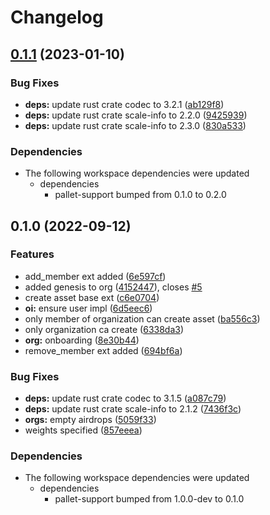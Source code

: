 # Changelog

## [0.1.1](https://github.com/finalbiome/finalbiome-node/compare/pallet-organization-identity-v0.1.0...pallet-organization-identity-v0.1.1) (2023-01-10)


### Bug Fixes

* **deps:** update rust crate codec to 3.2.1 ([ab129f8](https://github.com/finalbiome/finalbiome-node/commit/ab129f848175f6358bf5a9b6af07081e1d195d78))
* **deps:** update rust crate scale-info to 2.2.0 ([9425939](https://github.com/finalbiome/finalbiome-node/commit/9425939119b8fcb7a468ed6dfbcb462887725605))
* **deps:** update rust crate scale-info to 2.3.0 ([830a533](https://github.com/finalbiome/finalbiome-node/commit/830a53370462fc9eedf82a5cc6103f377906dc31))


### Dependencies

* The following workspace dependencies were updated
  * dependencies
    * pallet-support bumped from 0.1.0 to 0.2.0

## 0.1.0 (2022-09-12)


### Features

* add_member ext added ([6e597cf](https://github.com/finalbiome/finalbiome-node/commit/6e597cf65f4be23e3595849035f12c2541069012))
* added genesis to org ([4152447](https://github.com/finalbiome/finalbiome-node/commit/415244726f163814b74c61e28b5c4db9f70801ce)), closes [#5](https://github.com/finalbiome/finalbiome-node/issues/5)
* create asset base ext ([c6e0704](https://github.com/finalbiome/finalbiome-node/commit/c6e0704cd5c99cedab03646cf57fb12b11d09853))
* **oi:** ensure user impl ([6d5eec6](https://github.com/finalbiome/finalbiome-node/commit/6d5eec6c0d595839a0838ea0e7c174d513fb6fae))
* only member of organization can create asset ([ba556c3](https://github.com/finalbiome/finalbiome-node/commit/ba556c31155ea3577cb8840d56eb3851ccb34bb7))
* only organization ca create ([6338da3](https://github.com/finalbiome/finalbiome-node/commit/6338da327c399e35237ed1743f0a4cbf2ffaa5e4))
* **org:** onboarding ([8e30b44](https://github.com/finalbiome/finalbiome-node/commit/8e30b4479e6b63a7a3a94419411b1251b587623b))
* remove_member ext added ([694bf6a](https://github.com/finalbiome/finalbiome-node/commit/694bf6aba6acc3613c582f91134ffce609844250))


### Bug Fixes

* **deps:** update rust crate codec to 3.1.5 ([a087c79](https://github.com/finalbiome/finalbiome-node/commit/a087c7987e8a85a27c87721fe9d231d990bf828b))
* **deps:** update rust crate scale-info to 2.1.2 ([7436f3c](https://github.com/finalbiome/finalbiome-node/commit/7436f3cb148d0abdc2af353accc43a13a6d7aeab))
* **orgs:** empty airdrops ([5059f33](https://github.com/finalbiome/finalbiome-node/commit/5059f33be3ac82d9842c81f5936505b1f9d7b675))
* weights specified ([857eeea](https://github.com/finalbiome/finalbiome-node/commit/857eeea7d9f38ca989ccd4a7a4908389e7d2450d))


### Dependencies

* The following workspace dependencies were updated
  * dependencies
    * pallet-support bumped from 1.0.0-dev to 0.1.0
